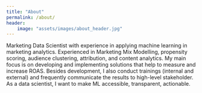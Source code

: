 ```yaml
---
title: "About"
permalink: /about/
header:
    image: "assets/images/about_header.jpg"
---
```


Marketing Data Scientist with experience in applying machine learning in marketing analytics. Experienced in Marketing Mix Modelling, propensity scoring, audience clustering, attribution, and content analytics. My main focus is on developing and implementing solutions that help to measure and increase ROAS. Besides development, I also conduct trainings (internal and external) and frequently communicate the results to high-level stakeholder. As a data scientist, I want to make ML accessible, transparent, actionable. 